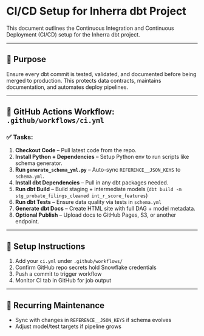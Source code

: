 # CI/CD Setup for Inherra dbt Project

This document outlines the Continuous Integration and Continuous Deployment (CI/CD) setup for the Inherra dbt project.

---

## 🧱 Purpose

Ensure every dbt commit is tested, validated, and documented before being merged to production. This protects data contracts, maintains documentation, and automates deploy pipelines.

---

## 📂 GitHub Actions Workflow: `.github/workflows/ci.yml`

### ✅ Tasks:
1. **Checkout Code** – Pull latest code from the repo.
2. **Install Python + Dependencies** – Setup Python env to run scripts like schema generator.
3. **Run `generate_schema_yml.py`** – Auto-sync `REFERENCE__JSON_KEYS` to `schema.yml`.
4. **Install dbt Dependencies** – Pull in any dbt packages needed.
5. **Run dbt Build** – Build staging + intermediate models (`dbt build -m stg_probate_filings_cleaned int_r_score_features`)
6. **Run dbt Tests** – Ensure data quality via tests in `schema.yml`
7. **Generate dbt Docs** – Create HTML site with full DAG + model metadata.
8. **Optional Publish** – Upload docs to GitHub Pages, S3, or another endpoint.

---

## 📌 Setup Instructions
1. Add your `ci.yml` under `.github/workflows/`
2. Confirm GitHub repo secrets hold Snowflake credentials
3. Push a commit to trigger workflow
4. Monitor CI tab in GitHub for job output

---

## 🔁 Recurring Maintenance
- Sync with changes in `REFERENCE__JSON_KEYS` if schema evolves
- Adjust model/test targets if pipeline grows